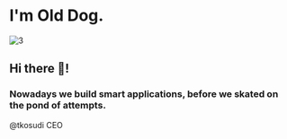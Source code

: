 # I'm Old Dog.

![3](https://github.com/olddogapps/.github/assets/63622711/08b119f8-33cf-4560-8683-98e69c713f44)


## Hi there 👋!


### Nowadays we build smart applications, before we skated on the pond of attempts.

@tkosudi CEO

<!--

**Here are some ideas to get you started:**

🙋‍♀️ A short introduction - what is your organization all about?
🌈 Contribution guidelines - how can the community get involved?
👩‍💻 Useful resources - where can the community find your docs? Is there anything else the community should know?
🍿 Fun facts - what does your team eat for breakfast?
🧙 Remember, you can do mighty things with the power of [Markdown](https://docs.github.com/github/writing-on-github/getting-started-with-writing-and-formatting-on-github/basic-writing-and-formatting-syntax)
-->
